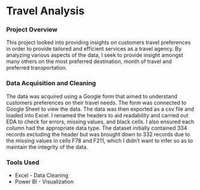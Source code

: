 # **Travel Analysis**

### Project Overview

This project looked into providing insights on customers travel preferences in order to provide tailored and efficient services as a travel agency. By analyzing various aspects of the data, I seek to provide insight amongst many others on the most preferred destination, month of travel and preferred transportation.

### Data Acquisition and Cleaning

The data was acquired using a Google form that aimed to understand customers preferences on their travel needs. The form was connected to Google Sheet to view the data. The data was then exported as a csv file and loaded into Excel.
I renamed the headers to aid readability and carried out EDA to check for errors, missing values, and black cells. I also ensured each column had the appropriate data type.
The dataset initially contained 334 records excluding the header but was brought down to 332 records due to the missing values in cells F78 and F211, which I didn’t want to infer so as to maintain the integrity of the data.

### Tools Used

- Excel - Data Cleaning
- Power BI - Visualization

